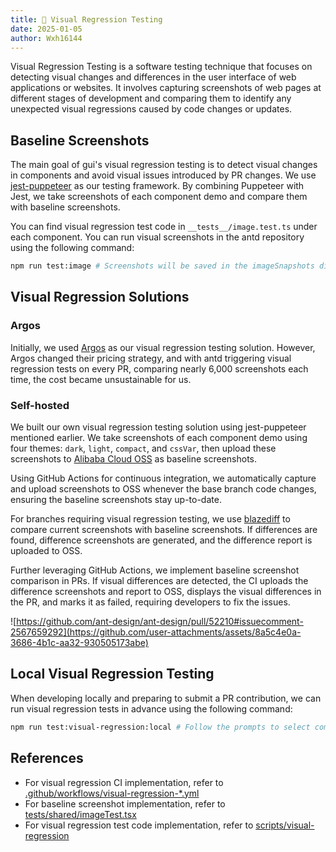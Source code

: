 ```yaml
---
title: 👀 Visual Regression Testing
date: 2025-01-05
author: Wxh16144
---
```


Visual Regression Testing is a software testing technique that focuses on detecting visual changes and differences in the user interface of web applications or websites. It involves capturing screenshots of web pages at different stages of development and comparing them to identify any unexpected visual regressions caused by code changes or updates.

## Baseline Screenshots

The main goal of gui's visual regression testing is to detect visual changes in components and avoid visual issues introduced by PR changes. We use [jest-puppeteer](https://jestjs.io/docs/puppeteer) as our testing framework. By combining Puppeteer with Jest, we take screenshots of each component demo and compare them with baseline screenshots.

You can find visual regression test code in `__tests__/image.test.ts` under each component. You can run visual screenshots in the antd repository using the following command:

```bash
npm run test:image # Screenshots will be saved in the imageSnapshots directory. For specific component screenshots, use: npm run test:image -- components/button
```

## Visual Regression Solutions

### Argos

Initially, we used [Argos](https://argos-ci.com/) as our visual regression testing solution. However, Argos changed their pricing strategy, and with antd triggering visual regression tests on every PR, comparing nearly 6,000 screenshots each time, the cost became unsustainable for us.

### Self-hosted

We built our own visual regression testing solution using jest-puppeteer mentioned earlier. We take screenshots of each component demo using four themes: `dark`, `light`, `compact`, and `cssVar`, then upload these screenshots to [Alibaba Cloud OSS](https://www.aliyun.com/product/oss) as baseline screenshots.

Using GitHub Actions for continuous integration, we automatically capture and upload screenshots to OSS whenever the base branch code changes, ensuring the baseline screenshots stay up-to-date.

For branches requiring visual regression testing, we use [blazediff](https://github.com/teimurjan/blazediff) to compare current screenshots with baseline screenshots. If differences are found, difference screenshots are generated, and the difference report is uploaded to OSS.

Further leveraging GitHub Actions, we implement baseline screenshot comparison in PRs. If visual differences are detected, the CI uploads the difference screenshots and report to OSS, displays the visual differences in the PR, and marks it as failed, requiring developers to fix the issues.

![https://github.com/ant-design/ant-design/pull/52210#issuecomment-2567659292](https://github.com/user-attachments/assets/8a5c4e0a-3686-4b1c-aa32-930505173abe)

## Local Visual Regression Testing

When developing locally and preparing to submit a PR contribution, we can run visual regression tests in advance using the following command:

```bash
npm run test:visual-regression:local # Follow the prompts to select components for visual regression testing
```

## References

- For visual regression CI implementation, refer to [.github/workflows/visual-regression-\*.yml](https://github.com/search?q=repo%3Aant-design%2Fant-design%20path%3A%2F%5E%5C.github%5C%2Fworkflows%5C%2F%2F%20Visual%20Regression&type=code)
- For baseline screenshot implementation, refer to [tests/shared/imageTest.tsx](https://github.com/ant-design/ant-design/blob/46a8eff/tests/shared/imageTest.tsx#L38)
- For visual regression test code implementation, refer to [scripts/visual-regression](https://github.com/ant-design/ant-design/tree/46a8eff/scripts/visual-regression)
